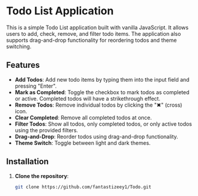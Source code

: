 # Todo List Application

This is a simple Todo List application built with vanilla JavaScript. It allows users to add, check, remove, and filter todo items. The application also supports drag-and-drop functionality for reordering todos and theme switching.

## Features

- **Add Todos**: Add new todo items by typing them into the input field and pressing "Enter".
- **Mark as Completed**: Toggle the checkbox to mark todos as completed or active. Completed todos will have a strikethrough effect.
- **Remove Todos**: Remove individual todos by clicking the "✖" (cross) icon.
- **Clear Completed**: Remove all completed todos at once.
- **Filter Todos**: Show all todos, only completed todos, or only active todos using the provided filters.
- **Drag-and-Drop**: Reorder todos using drag-and-drop functionality.
- **Theme Switch**: Toggle between light and dark themes.

## Installation

1. **Clone the repository**:

   ```bash
   git clone https://github.com/fantastizeey1/Todo.git
   ```
